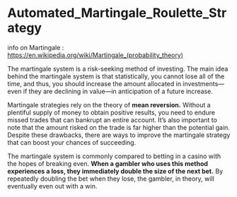 # Automated_Martingale_Roulette_Strategy

info on Martingale : https://en.wikipedia.org/wiki/Martingale_(probability_theory)

The martingale system is a risk-seeking method of investing. The main idea behind the martingale system is that statistically, you cannot lose all of the time, and thus, you should increase the amount allocated in investments—even if they are declining in value—in anticipation of a future increase.

Martingale strategies rely on the theory of **mean reversion.** Without a plentiful supply of money to obtain positive results, you need to endure missed trades that can bankrupt an entire account. It’s also important to note that the amount risked on the trade is far higher than the potential gain. Despite these drawbacks, there are ways to improve the martingale strategy that can boost your chances of succeeding.

The martingale system is commonly compared to betting in a casino with the hopes of breaking even. **When a gambler who uses this method experiences a loss, they immediately double the size of the next bet.** By repeatedly doubling the bet when they lose, the gambler, in theory, will eventually even out with a win.
